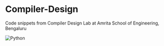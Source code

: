 # Compiler-Design
Code snippets from Compiler Design Lab at Amrita School of Engineering, Bengaluru

![Python](https://github.com/aravindvnair99/Compiler-Design/workflows/Python/badge.svg?branch=master)
